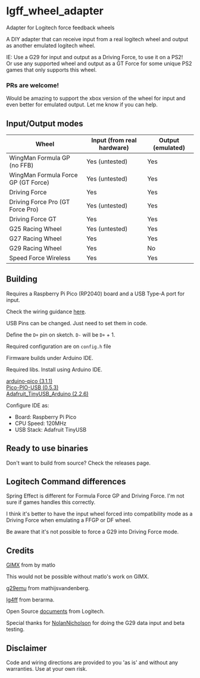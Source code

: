 # lgff_wheel_adapter
Adapter for Logitech force feedback wheels

A DIY adapter that can receive input from a real logitech wheel and output as another emulated logitech wheel.

IE: Use a G29 for input and output as a Driving Force, to use it on a PS2!<br/>
Or use any supported wheel and output as a GT Force for some unique PS2 games that only supports this wheel.

### PRs are welcome!
Would be amazing to support the xbox version of the wheel for input and even better for emulated output.
Let me know if you can help.

## Input/Output modes
| Wheel                               | Input (from real hardware) | Output (emulated) |
|-------------------------------------|----------------------------|-------------------|
| WingMan Formula GP (no FFB)         | Yes (untested)             | Yes               |
| WingMan Formula Force GP (GT Force) | Yes (untested)             | Yes               |
| Driving Force                       | Yes                        | Yes               |
| Driving Force Pro (GT Force Pro)    | Yes (untested)             | Yes               |
| Driving Force GT                    | Yes                        | Yes               |
| G25 Racing Wheel                    | Yes (untested)             | Yes               |
| G27 Racing Wheel                    | Yes                        | Yes               |
| G29 Racing Wheel                    | Yes                        | No                |
| Speed Force Wireless                | Yes                        | Yes               |


## Building
Requires a Raspberry Pi Pico (RP2040) board and a USB Type-A port for input.

Check the wiring guidance [here](https://github.com/sekigon-gonnoc/Pico-PIO-USB/discussions/7).

USB Pins can be changed. Just need to set them in code.

Define the `D+` pin on sketch. `D-` will be `D+` + 1.

Required configuration are on `config.h` file

Firmware builds under Arduino IDE.

Required libs. Install using Arduino IDE.

[arduino-pico (3.1.1)](https://github.com/earlephilhower/arduino-pico#installing-via-arduino-boards-manager)<br/>
[Pico-PIO-USB (0.5.3)](https://github.com/sekigon-gonnoc/Pico-PIO-USB)<br/>
[Adafruit_TinyUSB_Arduino (2.2.6)](https://github.com/adafruit/Adafruit_TinyUSB_Arduino)

Configure IDE as:
* Board: Raspberry Pi Pico
* CPU Speed: 120MHz
* USB Stack: Adafruit TinyUSB

## Ready to use binaries
Don't want to build from source? Check the releases page.

## Logitech Command differences
Spring Effect is different for Formula Force GP and Driving Force.
I'm not sure if games handles this correctly.

I think it's better to have the input wheel forced into compatibility mode as a Driving Force when emulating a FFGP or DF wheel.

Be aware that it's not possible to force a G29 into Driving Force mode.

## Credits
[GIMX](https://github.com/matlo) from by matlo

This would not be possible without matlo's work on GIMX.

[g29emu](https://github.com/mathijsvandenberg/g29emu) from mathijsvandenberg.

[lg4ff](https://github.com/berarma/new-lg4ff) from berarma.

Open Source [documents](https://opensource.logitech.com/wiki/Technical_Information/) from Logitech.

Special thanks for [NolanNicholson](https://github.com/NolanNicholson) for doing the G29 data input and beta testing.

## Disclaimer

Code and wiring directions are provided to you 'as is' and without any warranties. Use at your own risk.